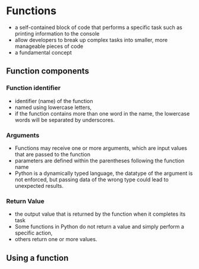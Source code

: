 # Functions

- a self-contained block of code that performs a specific task such as printing information to the console
-  allow developers to break up complex tasks into smaller, more manageable pieces of code
- a fundamental concept 

## Function components

### Function identifier
- identifier (name) of the function
- named using lowercase letters, 
- if the function contains more than one word in the name, the lowercase words will be separated by underscores.

### Arguments
- Functions may receive one or more arguments, which are input values that are passed to the function
- parameters are defined within the parentheses following the function name
- Python is a dynamically typed language, the datatype of the argument is not enforced, but passing data of the wrong type could lead to unexpected results.

### Return Value
-  the output value that is returned by the function when it completes its task
- Some functions in Python do not return a value and simply perform a specific action, 
- others return one or more values. 

## Using a function

